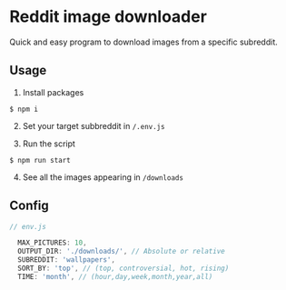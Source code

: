 # Reddit image downloader
Quick and easy program to download images from a specific subreddit.

## Usage
1. Install packages
```shell
$ npm i
```

2. Set your target subbreddit in `/.env.js`

3. Run the script
```shell
$ npm run start
```

4. See all the images appearing in `/downloads`

## Config
```javascript
// env.js

  MAX_PICTURES: 10,
  OUTPUT_DIR: './downloads/', // Absolute or relative
  SUBREDDIT: 'wallpapers',
  SORT_BY: 'top', // (top, controversial, hot, rising)
  TIME: 'month', // (hour,day,week,month,year,all)
```
